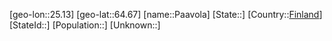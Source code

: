 ﻿---
location: [64.67,25.13]
type: City
tags:
- geo/City


SpocWebEntityId: 33207
isDeleted: false
confidential: public

---
[geo-lon::25.13]
[geo-lat::64.67]
[name::Paavola]
[State::]
[Country::[Finland](geo/Continent/Europe/Finland.md)]
[StateId::]
[Population::]
[Unknown::]

